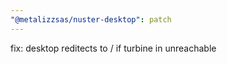 ```yaml
---
"@metalizzsas/nuster-desktop": patch
---
```


fix: desktop reditects to / if turbine in unreachable
